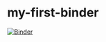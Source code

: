 # my-first-binder
[![Binder](https://mybinder.org/badge_logo.svg)](https://mybinder.org/v2/gh/Izzi35/my-first-binder/HEAD)
